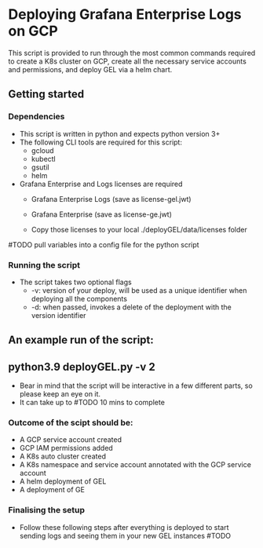 # Deploying Grafana Enterprise Logs on GCP

This script is provided to run through the most common commands required to create a K8s cluster on GCP, create all the necessary service accounts and permissions, and deploy GEL via a helm chart.

## Getting started

### Dependencies
- This script is written in python and expects python version 3+
- The following CLI tools are required for this script:
  - gcloud
  - kubectl
  - gsutil
  - helm
- Grafana Enterprise and Logs licenses are required
    - Grafana Enterprise Logs (save as license-gel.jwt)
    - Grafana Enterprise (save as license-ge.jwt)
    
    - Copy those licenses to your local ./deployGEL/data/licenses folder

#TODO pull variables into a config file for the python script

### Running the script
- The script takes two optional flags
    - -v: version of your deploy, will be used as a unique identifier when deploying all the components
    - -d: when passed, invokes a delete of the deployment with the version identifier

An example run of the script:
----
python3.9 deployGEL.py -v 2
----

- Bear in mind that the script will be interactive in a few different parts, so please keep an eye on it.
- It can take up to #TODO 10 mins to complete

### Outcome of the scipt should be:
- A GCP service account created
- GCP IAM permissions added
- A K8s auto cluster created
- A K8s namespace and service account annotated with the GCP service account
- A helm deployment of GEL
- A deployment of GE

### Finalising the setup
- Follow these following steps after everything is deployed to start sending logs and seeing them in your new GEL instances
#TODO